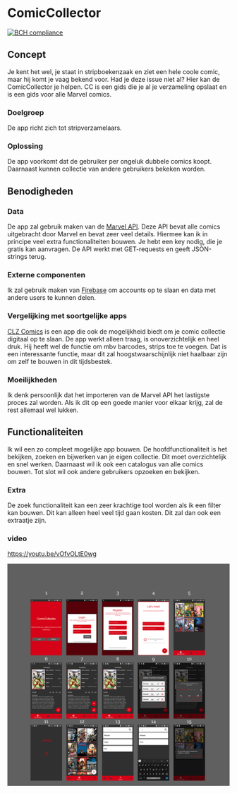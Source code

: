 # ComicCollector
[![BCH compliance](https://bettercodehub.com/edge/badge/vincentdamen/ComicCollector?branch=master)](https://bettercodehub.com/)
## Concept
Je kent het wel, je staat in stripboekenzaak en ziet een hele coole comic, maar hij komt je vaag bekend voor. Had je deze issue niet al? Hier kan de ComicCollector je helpen. CC is een gids die je al je verzameling opslaat en is een gids voor alle Marvel comics. 
### Doelgroep
De app richt zich tot stripverzamelaars.
### Oplossing
De app voorkomt dat de gebruiker per ongeluk dubbele comics koopt. Daarnaast kunnen collectie van andere gebruikers bekeken worden.

## Benodigheden
### Data
De app zal gebruik maken van de [Marvel API](https://developer.marvel.com/). Deze API bevat alle comics uitgebracht door Marvel en bevat zeer veel details. Hiermee kan ik in principe veel extra functionaliteiten bouwen. Je hebt een key nodig, die je gratis kan aanvragen. De API werkt met GET-requests en geeft JSON-strings terug.
### Externe componenten
Ik zal gebruik maken van [Firebase](https://firebase.google.com/) om accounts op te slaan en data met andere users te kunnen delen.
### Vergelijking met soortgelijke apps
[CLZ Comics](https://play.google.com/store/apps/details?id=com.collectorz.javamobile.android.comics&hl=en&rdid=com.collectorz.javamobile.android.comics) is een app die ook de mogelijkheid biedt om je comic collectie digitaal op te slaan. De app werkt alleen traag, is onoverzichtelijk en heel druk. Hij heeft wel de functie om mbv barcodes, strips toe te voegen. Dat is een interessante functie, maar dit zal hoogstwaarschijnlijk niet haalbaar zijn om zelf te bouwen in dit tijdsbestek.
### Moeilijkheden
Ik denk persoonlijk dat het importeren van de Marvel API het lastigste proces zal worden. Als ik dit op een goede manier voor elkaar krijg, zal de rest allemaal wel lukken.

## Functionaliteiten
Ik wil een zo compleet mogelijke app bouwen. De hoofdfunctionaliteit is het bekijken, zoeken en bijwerken van je eigen collectie. Dit moet overzichtelijk en snel werken. Daarnaast wil ik ook een catalogus van alle comics bouwen. Tot slot wil ook andere gebruikers opzoeken en bekijken. 
### Extra 
De zoek functionaliteit kan een zeer krachtige tool worden als ik een filter kan bouwen. Dit kan alleen heel veel tijd gaan kosten. Dit zal dan ook een extraatje zijn.
### video
https://youtu.be/vOfvOLtE0wg

![overview results](doc/overviewScreens.png)





